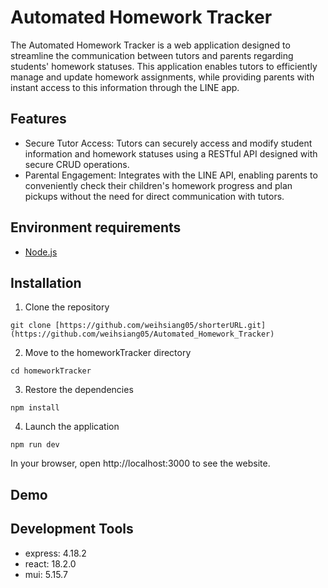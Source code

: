 # Automated Homework Tracker
The Automated Homework Tracker is a web application designed to streamline the communication between tutors and parents regarding students' homework statuses. This application enables tutors to efficiently manage and update homework assignments, while providing parents with instant access to this information through the LINE app.

## Features
- Secure Tutor Access: Tutors can securely access and modify student information and homework statuses using a RESTful API designed with secure CRUD operations.
- Parental Engagement: Integrates with the LINE API, enabling parents to conveniently check their children's homework progress and plan pickups without the need for direct communication with tutors.

## Environment requirements
- [Node.js](https://nodejs.org/en)

## Installation
1. Clone the repository
```
git clone [https://github.com/weihsiang05/shorterURL.git](https://github.com/weihsiang05/Automated_Homework_Tracker)
```
2. Move to the homeworkTracker directory

```
cd homeworkTracker
```
3. Restore the dependencies

```
npm install
```
4. Launch the application

```
npm run dev
```

In your browser, open http://localhost:3000 to see the website.

## Demo


## Development Tools
- express: 4.18.2
- react: 18.2.0
- mui: 5.15.7
